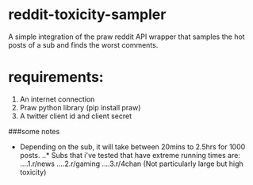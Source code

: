 # reddit-toxicity-sampler
A simple integration of the praw reddit API wrapper that samples the hot posts of a sub and finds the worst comments.


<h1>
requirements:
</h1>

1. An internet connection
2. Praw python library (pip install praw)
3. A twitter client id and client secret

###some notes
* Depending on the sub, it will take between 20mins to 2.5hrs for 1000 posts.
..* Subs that i've tested that have extreme running times are:
....1.r/news
....2.r/gaming
....3.r/4chan (Not particularly large but high toxicity)
